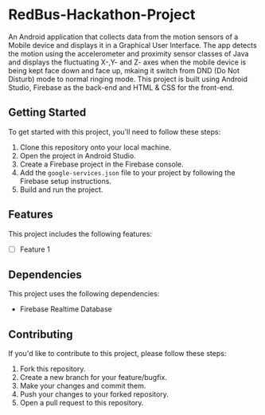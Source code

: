 # RedBus-Hackathon-Project
An Android application that collects data from the motion sensors of a Mobile device and displays it in a Graphical User Interface. The app detects the motion using the accelerometer and proximity sensor classes of Java and displays the fluctuating X-,Y- and Z- axes when the mobile device is being kept face down and face up, mkaing it switch from DND (Do Not Disturb) mode to normal ringing mode. This project is built using Android Studio, Firebase as the back-end and HTML & CSS for the front-end.
## Getting Started

To get started with this project, you'll need to follow these steps:

1. Clone this repository onto your local machine.
2. Open the project in Android Studio.
3. Create a Firebase project in the Firebase console.
4. Add the `google-services.json` file to your project by following the Firebase setup instructions.
5. Build and run the project.

## Features

This project includes the following features:

- [ ] Feature 1


## Dependencies

This project uses the following dependencies:

- Firebase Realtime Database


## Contributing

If you'd like to contribute to this project, please follow these steps:

1. Fork this repository.
2. Create a new branch for your feature/bugfix.
3. Make your changes and commit them.
4. Push your changes to your forked repository.
5. Open a pull request to this repository.

